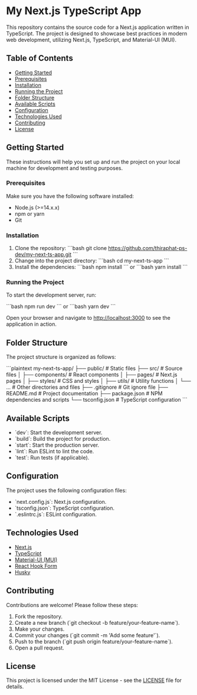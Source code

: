 
# My Next.js TypeScript App

This repository contains the source code for a Next.js application written in TypeScript. The project is designed to showcase best practices in modern web development, utilizing Next.js, TypeScript, and Material-UI (MUI).

## Table of Contents

- [Getting Started](#getting-started)
- [Prerequisites](#prerequisites)
- [Installation](#installation)
- [Running the Project](#running-the-project)
- [Folder Structure](#folder-structure)
- [Available Scripts](#available-scripts)
- [Configuration](#configuration)
- [Technologies Used](#technologies-used)
- [Contributing](#contributing)
- [License](#license)

## Getting Started

These instructions will help you set up and run the project on your local machine for development and testing purposes.

### Prerequisites

Make sure you have the following software installed:

- Node.js (>=14.x.x)
- npm or yarn
- Git

### Installation

1. Clone the repository:
    \`\`\`bash
    git clone https://github.com/thiraphat-ps-dev/my-next-ts-app.git
    \`\`\`
2. Change into the project directory:
    \`\`\`bash
    cd my-next-ts-app
    \`\`\`
3. Install the dependencies:
    \`\`\`bash
    npm install
    \`\`\`
    or
    \`\`\`bash
    yarn install
    \`\`\`

### Running the Project

To start the development server, run:

\`\`\`bash
npm run dev
\`\`\`
or
\`\`\`bash
yarn dev
\`\`\`

Open your browser and navigate to [http://localhost:3000](http://localhost:3000) to see the application in action.

## Folder Structure

The project structure is organized as follows:

\`\`\`plaintext
my-next-ts-app/
├── public/           # Static files
├── src/              # Source files
│   ├── components/   # React components
│   ├── pages/        # Next.js pages
│   ├── styles/       # CSS and styles
│   ├── utils/        # Utility functions
│   └── ...           # Other directories and files
├── .gitignore        # Git ignore file
├── README.md         # Project documentation
├── package.json      # NPM dependencies and scripts
└── tsconfig.json     # TypeScript configuration
\`\`\`

## Available Scripts

- \`dev\`: Start the development server.
- \`build\`: Build the project for production.
- \`start\`: Start the production server.
- \`lint\`: Run ESLint to lint the code.
- \`test\`: Run tests (if applicable).

## Configuration

The project uses the following configuration files:

- \`next.config.js\`: Next.js configuration.
- \`tsconfig.json\`: TypeScript configuration.
- \`.eslintrc.js\`: ESLint configuration.

## Technologies Used

- [Next.js](https://nextjs.org/)
- [TypeScript](https://www.typescriptlang.org/)
- [Material-UI (MUI)](https://mui.com/)
- [React Hook Form](https://react-hook-form.com/)
- [Husky](https://github.com/typicode/husky)

## Contributing

Contributions are welcome! Please follow these steps:

1. Fork the repository.
2. Create a new branch (\`git checkout -b feature/your-feature-name\`).
3. Make your changes.
4. Commit your changes (\`git commit -m 'Add some feature'\`).
5. Push to the branch (\`git push origin feature/your-feature-name\`).
6. Open a pull request.

## License

This project is licensed under the MIT License - see the [LICENSE](LICENSE) file for details.
